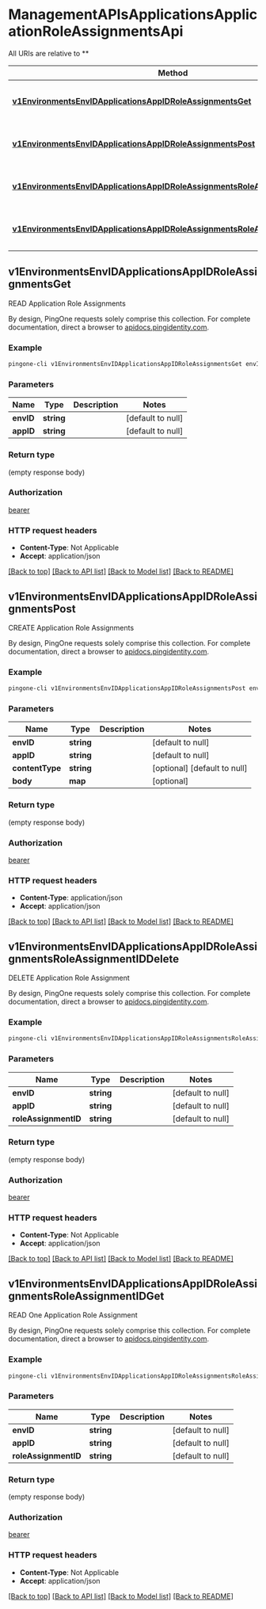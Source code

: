 # ManagementAPIsApplicationsApplicationRoleAssignmentsApi

All URIs are relative to **

Method | HTTP request | Description
------------- | ------------- | -------------
[**v1EnvironmentsEnvIDApplicationsAppIDRoleAssignmentsGet**](ManagementAPIsApplicationsApplicationRoleAssignmentsApi.md#v1EnvironmentsEnvIDApplicationsAppIDRoleAssignmentsGet) | **GET** /v1/environments/{envID}/applications/{appID}/roleAssignments | READ Application Role Assignments
[**v1EnvironmentsEnvIDApplicationsAppIDRoleAssignmentsPost**](ManagementAPIsApplicationsApplicationRoleAssignmentsApi.md#v1EnvironmentsEnvIDApplicationsAppIDRoleAssignmentsPost) | **POST** /v1/environments/{envID}/applications/{appID}/roleAssignments | CREATE Application Role Assignments
[**v1EnvironmentsEnvIDApplicationsAppIDRoleAssignmentsRoleAssignmentIDDelete**](ManagementAPIsApplicationsApplicationRoleAssignmentsApi.md#v1EnvironmentsEnvIDApplicationsAppIDRoleAssignmentsRoleAssignmentIDDelete) | **DELETE** /v1/environments/{envID}/applications/{appID}/roleAssignments/{roleAssignmentID} | DELETE Application Role Assignment
[**v1EnvironmentsEnvIDApplicationsAppIDRoleAssignmentsRoleAssignmentIDGet**](ManagementAPIsApplicationsApplicationRoleAssignmentsApi.md#v1EnvironmentsEnvIDApplicationsAppIDRoleAssignmentsRoleAssignmentIDGet) | **GET** /v1/environments/{envID}/applications/{appID}/roleAssignments/{roleAssignmentID} | READ One Application Role Assignment



## v1EnvironmentsEnvIDApplicationsAppIDRoleAssignmentsGet

READ Application Role Assignments

By design, PingOne requests solely comprise this collection. For complete documentation, direct a browser to <a href='https://apidocs.pingidentity.com/pingone/platform/v1/api/'>apidocs.pingidentity.com</a>.

### Example

```bash
pingone-cli v1EnvironmentsEnvIDApplicationsAppIDRoleAssignmentsGet envID=value appID=value
```

### Parameters


Name | Type | Description  | Notes
------------- | ------------- | ------------- | -------------
 **envID** | **string** |  | [default to null]
 **appID** | **string** |  | [default to null]

### Return type

(empty response body)

### Authorization

[bearer](../README.md#bearer)

### HTTP request headers

- **Content-Type**: Not Applicable
- **Accept**: application/json

[[Back to top]](#) [[Back to API list]](../README.md#documentation-for-api-endpoints) [[Back to Model list]](../README.md#documentation-for-models) [[Back to README]](../README.md)


## v1EnvironmentsEnvIDApplicationsAppIDRoleAssignmentsPost

CREATE Application Role Assignments

By design, PingOne requests solely comprise this collection. For complete documentation, direct a browser to <a href='https://apidocs.pingidentity.com/pingone/platform/v1/api/'>apidocs.pingidentity.com</a>.

### Example

```bash
pingone-cli v1EnvironmentsEnvIDApplicationsAppIDRoleAssignmentsPost envID=value appID=value Content-Type:value
```

### Parameters


Name | Type | Description  | Notes
------------- | ------------- | ------------- | -------------
 **envID** | **string** |  | [default to null]
 **appID** | **string** |  | [default to null]
 **contentType** | **string** |  | [optional] [default to null]
 **body** | **map** |  | [optional]

### Return type

(empty response body)

### Authorization

[bearer](../README.md#bearer)

### HTTP request headers

- **Content-Type**: application/json
- **Accept**: application/json

[[Back to top]](#) [[Back to API list]](../README.md#documentation-for-api-endpoints) [[Back to Model list]](../README.md#documentation-for-models) [[Back to README]](../README.md)


## v1EnvironmentsEnvIDApplicationsAppIDRoleAssignmentsRoleAssignmentIDDelete

DELETE Application Role Assignment

By design, PingOne requests solely comprise this collection. For complete documentation, direct a browser to <a href='https://apidocs.pingidentity.com/pingone/platform/v1/api/'>apidocs.pingidentity.com</a>.

### Example

```bash
pingone-cli v1EnvironmentsEnvIDApplicationsAppIDRoleAssignmentsRoleAssignmentIDDelete envID=value appID=value roleAssignmentID=value
```

### Parameters


Name | Type | Description  | Notes
------------- | ------------- | ------------- | -------------
 **envID** | **string** |  | [default to null]
 **appID** | **string** |  | [default to null]
 **roleAssignmentID** | **string** |  | [default to null]

### Return type

(empty response body)

### Authorization

[bearer](../README.md#bearer)

### HTTP request headers

- **Content-Type**: Not Applicable
- **Accept**: application/json

[[Back to top]](#) [[Back to API list]](../README.md#documentation-for-api-endpoints) [[Back to Model list]](../README.md#documentation-for-models) [[Back to README]](../README.md)


## v1EnvironmentsEnvIDApplicationsAppIDRoleAssignmentsRoleAssignmentIDGet

READ One Application Role Assignment

By design, PingOne requests solely comprise this collection. For complete documentation, direct a browser to <a href='https://apidocs.pingidentity.com/pingone/platform/v1/api/'>apidocs.pingidentity.com</a>.

### Example

```bash
pingone-cli v1EnvironmentsEnvIDApplicationsAppIDRoleAssignmentsRoleAssignmentIDGet envID=value appID=value roleAssignmentID=value
```

### Parameters


Name | Type | Description  | Notes
------------- | ------------- | ------------- | -------------
 **envID** | **string** |  | [default to null]
 **appID** | **string** |  | [default to null]
 **roleAssignmentID** | **string** |  | [default to null]

### Return type

(empty response body)

### Authorization

[bearer](../README.md#bearer)

### HTTP request headers

- **Content-Type**: Not Applicable
- **Accept**: application/json

[[Back to top]](#) [[Back to API list]](../README.md#documentation-for-api-endpoints) [[Back to Model list]](../README.md#documentation-for-models) [[Back to README]](../README.md)

